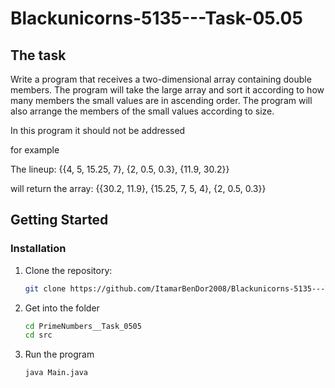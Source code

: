 # Blackunicorns-5135---Task-05.05

## The task

Write a program that receives a two-dimensional array containing double members.
The program will take the large array and sort it according to how many members the small values ​​are in ascending order.
The program will also arrange the members of the small values ​​according to size.

In this program it should not be addressed

for example

The lineup: {{4, 5, 15.25, 7}, {2, 0.5, 0.3}, {11.9, 30.2}}

will return the array: {{30.2, 11.9}, {15.25, 7, 5, 4}, {2, 0.5, 0.3}}

## Getting Started

### Installation

1. Clone the repository:

    ```sh
    git clone https://github.com/ItamarBenDor2008/Blackunicorns-5135---Task-03.03.git
    ```

2. Get into the folder

    ```sh
    cd PrimeNumbers__Task_0505
    cd src
    ```
3. Run the program

    ```sh
    java Main.java
    ```
